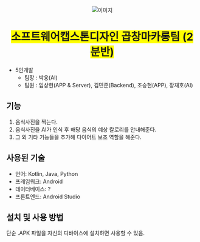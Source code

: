 <p align="center">
  <img src="https://camo.githubusercontent.com/6e193e22cade96756a3345db81009550dda9cdbf17464caf0c205f3f08cd511c/68747470733a2f2f7777772e68616c6c796d2e61632e6b722f2e7265736f75726365732f68616c6c796d5f756e69765f7468656d652f68616c6c796d2f6b6f2f696d672f61626f757468616c6c796d2f73796d626f6c2d75692d6d61726b2e706e67" alt="이미지">
</p>

<h1 style="text-align: center;">
  <span style="background-color: yellow;">소프트웨어캡스톤디자인 곱창마카롱팀 (2분반)</span>
</h1>

<ul>
  <li>5인개발
    <ul>
      <li>팀장 : 박웅(AI)</li>
      <li>팀원 : 임상헌(APP & Server), 김민준(Backend), 조승현(APP), 장재호(AI)</li>
    </ul>
  </li>
</ul>

<h2>기능</h2>

<ol>
  <li>음식사진을 찍는다.</li>
  <li>음식사진을 AI가 인식 후 해당 음식의 예상 칼로리를 안내해준다.</li>
  <li>그 외 기타 기능들을 추가해 다이어트 보조 역할을 해준다.</li>
</ol>

<h2>사용된 기술</h2>

<ul>
  <li>언어: Kotlin, Java, Python</li>
  <li>프레임워크: Android</li>
  <li>데이터베이스: ?</li>
  <li>프론트엔드: Android Studio</li>
</ul>

<h2>설치 및 사용 방법</h2>

<p>단순 .APK 파일을 자신의 디바이스에 설치하면 사용할 수 있음.</p>
